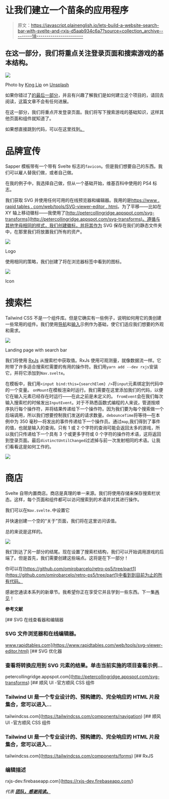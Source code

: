 # 让我们建立一个苗条的应用程序

> 原文：<https://javascript.plainenglish.io/lets-build-a-website-search-bar-with-svelte-and-rxjs-d5aab934c6a7?source=collection_archive---------18----------------------->

## 在这一部分，我们将重点关注登录页面和搜索游戏的基本结构。

![](img/0efe3ba1d1db116b2a4e749a3ac64ce7.png)

Photo by [King Lip](https://unsplash.com/@king_lip?utm_source=medium&utm_medium=referral) on [Unsplash](https://unsplash.com?utm_source=medium&utm_medium=referral)

如果你错过了[的最后一部分](/setting-up-a-full-svelte-sapper-project-7e3109c7b530)，并且有兴趣了解我们是如何建立这个项目的，请回去阅读，这篇文章不会有任何进展。

在这一部分，我们将重点开发登录页面。我们将写下搜索游戏的基础知识，这样其他页面和组件就知道了。

如果想直接跳到代码，可以在这里找到[。](https://github.com/omirobarcelo/retro-ps5/tree/part1)

# 品牌宣传

Sapper 模板带有一个带有 Svelte 标志的`favicon`。但是我们想要自己的东西。我们可以雇人替我们做，或者自己做。

在我的例子中，我选择自己做，但从一个基础开始，维基百科中使用的 PS4 标志。

我们获取 SVG 并使用任何可用的在线预览器和编辑器。我用的是[https://www . rapid tables . com/web/tools/SVG-viewer-editor . html](https://www.rapidtables.com/web/tools/svg-viewer-editor.html)。为了平移——比如在 XY 轴上移动徽标——我使用了[http://petercollingridge.appspot.com/svg-transforms](http://petercollingridge.appspot.com/svg-transforms)。遵循与其他字母相同的样式，我们创建徽标，并将其作为 SVG 保存在我们的静态文件夹中，在那里我们将放置我们所有的资产。

![](img/9499fa6b7f0603d5dc3940fae629b00d.png)

Logo

使用相同的策略，我们创建了将在浏览器标签中看到的图标。

![](img/14b20d67553b2bef3bc159f68f9f8b06.png)

Icon

# 搜索栏

Tailwind CSS 不是一个组件库。但是它确实有一些例子，说明如何用它的类创建一些常用的组件。我们使用[导航](https://tailwindcss.com/components/navigation)和[输入](https://tailwindcss.com/components/forms)示例作为基础，使它们适应我们想要的外观和需求。

![](img/365f7d952093efea23d5190593e33e6f.png)

Landing page with search bar

我们将使用 [RxJs](https://rxjs-dev.firebaseapp.com/) 从搜索栏中获取值。RxJs 使用可观测量，就像数据流一样。它附带了许多适合搜索栏需要的有用的操作符。我们用`yarn add --dev rxjs`安装它，并将它添加到`Nav.svelte`。

在模板中，我们用`<input bind:this={searchElem} />`将`input`元素绑定到代码中的一个变量。
`onMount`在模板渲染时运行。我们需要在这里添加我们的代码，以便它在输入元素已经存在时运行——在此之前是未定义的。
`fromEvent`会在我们每次输入搜索栏的时候发出`InputEvent`。对于不熟悉函数式编程的人来说，管道按顺序执行每个操作符，并将结果传递给下一个操作符。因为我们要为每个搜索做一个后端调用，所以我们想要控制我们发送的请求数量。`debounceTime`将等待—在本例中为 350 毫秒—将发出的事件传递给下一个操作员。通过`map`,我们得到了事件的值，也就是输入的查询。只有 1 或 2 个字符的查询可能会返回太多的游戏，所以我们只传递给下一个具有 3 个或更多字符或 0 个字符的操作符术语，这将返回到登录页面。最后`distinctUntilChanged`过滤掉与前一次发射相同的术语。让我们看看这是如何工作的。

![](img/20ee01dd8bf8015680d912d9f4412e52.png)

# 商店

Svelte 自带内置商店。商店是真理的单一来源。我们将使用存储来保存搜索栏状态。这样，每个页面和组件都可以访问搜索到的术语并对其进行操作。

我们可以在`Nav.svelte.`中设置它

并快速创建一个空的“关于”页面，我们将在这里访问该值。

总的来说是这样的。

![](img/0463eb297412a702d3729019b01ab48d.png)

我们到达了另一部分的结尾。现在设置了搜索栏结构，我们可以开始调用游戏的后端了。但是首先，我们需要创建这些端点。这将是在下一部分！

你可以在[https://github.com/omirobarcelo/retro-ps5/tree/part1](https://github.com/omirobarcelo/retro-ps5/tree/part1)中看到到目前为止的所有代码。

感谢您通读本系列的新章节。我希望你正在享受它并且学到一些东西。下一集[再见](/lets-build-a-svelte-sapper-app-348d7553b021)！

**参考文献**

 [## SVG 在线查看器和编辑器

### SVG 文件浏览器和在线编辑器。

www.rapidtables.com](https://www.rapidtables.com/web/tools/svg-viewer-editor.html) [](http://petercollingridge.appspot.com/svg-transforms) [## SVG 优化器

### 查看将转换应用到 SVG 元素的结果。单击当前实施的项目查看示例…

petercollingridge.appspot.com](http://petercollingridge.appspot.com/svg-transforms)  [## 顺风 UI -官方顺风 CSS 组件

### Tailwind UI 是一个专业设计的、预构建的、完全响应的 HTML 片段集合，您可以进入…

tailwindcss.com](https://tailwindcss.com/components/navigation)  [## 顺风 UI -官方顺风 CSS 组件

### Tailwind UI 是一个专业设计的、预构建的、完全响应的 HTML 片段集合，您可以进入…

tailwindcss.com](https://tailwindcss.com/components/forms)  [## RxJS

### 编辑描述

rxjs-dev.firebaseapp.com](https://rxjs-dev.firebaseapp.com/) 

*代表* [***团队，感谢阅读。***](https://plainenglish.io/)